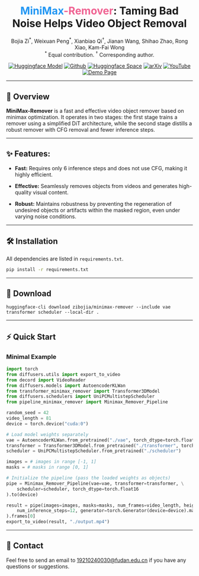 <h1 align="center">
  <span style="color:#2196f3;"><b>MiniMax</b></span><span style="color:#f06292;"><b>-Remover</b></span>: Taming Bad Noise Helps Video Object Removal
</h1>

<p align="center">
  Bojia Zi<sup>*</sup>,
  Weixuan Peng<sup>*</sup>,
  Xianbiao Qi<sup>†</sup>,
  Jianan Wang, Shihao Zhao, Rong Xiao, Kam-Fai Wong<br>
  <sup>*</sup> Equal contribution. <sup>†</sup> Corresponding author.
</p>

<p align="center">
  <a href="https://huggingface.co/zibojia/minimax-remover"><img alt="Huggingface Model" src="https://img.shields.io/badge/%F0%9F%A4%97%20Huggingface-Model-brightgreen"></a>
  <a href="https://github.com/zibojia/MiniMax-Remover"><img alt="Github" src="https://img.shields.io/badge/MiniMaxRemover-github-black"></a>
  <a href="https://huggingface.co/spaces/zibojia/MiniMaxRemover"><img alt="Huggingface Space" src="https://img.shields.io/badge/%F0%9F%A4%97%20Huggingface-Space-1e90ff"></a>
  <a href="https://arxiv.org/abs/2505.24873"><img alt="arXiv" src="https://img.shields.io/badge/MiniMaxRemover-arXiv-b31b1b"></a>
  <a href="https://www.youtube.com/watch?v=KaU5yNl6CTc"><img alt="YouTube" src="https://img.shields.io/badge/Youtube-video-ff0000"></a>
  <a href="https://minimax-remover.github.io"><img alt="Demo Page" src="https://img.shields.io/badge/Website-Demo%20Page-yellow"></a>
</p>

---

## 🚀 Overview

**MiniMax-Remover** is a fast and effective video object remover based on minimax optimization. It operates in two stages: the first stage trains a remover using a simplified DiT architecture, while the second stage distills a robust remover with CFG removal and fewer inference steps.

---

## ✨ Features: 

* **Fast:** Requires only 6 inference steps and does not use CFG, making it highly efficient.

* **Effective:** Seamlessly removes objects from videos and generates high-quality visual content.

* **Robust:** Maintains robustness by preventing the regeneration of undesired objects or artifacts within the masked region, even under varying noise conditions.

---

## 🛠️ Installation

All dependencies are listed in `requirements.txt`.

```bash
pip install -r requirements.txt
```

---

## 📂 Download

```shell
huggingface-cli download zibojia/minimax-remover --include vae transformer scheduler --local-dir .
```

---

## ⚡ Quick Start

### Minimal Example

```python
import torch
from diffusers.utils import export_to_video
from decord import VideoReader
from diffusers.models import AutoencoderKLWan
from transformer_minimax_remover import Transformer3DModel
from diffusers.schedulers import UniPCMultistepScheduler
from pipeline_minimax_remover import Minimax_Remover_Pipeline

random_seed = 42
video_length = 81
device = torch.device("cuda:0")

# Load model weights separately
vae = AutoencoderKLWan.from_pretrained("./vae", torch_dtype=torch.float16)
transformer = Transformer3DModel.from_pretrained("./transformer", torch_dtype=torch.float16)
scheduler = UniPCMultistepScheduler.from_pretrained("./scheduler")

images = # images in range [-1, 1]
masks = # masks in range [0, 1]

# Initialize the pipeline (pass the loaded weights as objects)
pipe = Minimax_Remover_Pipeline(vae=vae, transformer=transformer, \
    scheduler=scheduler, torch_dtype=torch.float16
).to(device)

result = pipe(images=images, masks=masks, num_frames=video_length, height=480, width=832, \
    num_inference_steps=12, generator=torch.Generator(device=device).manual_seed(random_seed), iterations=6 \
).frames[0]
export_to_video(result, "./output.mp4")
```
---

## 📧 Contact

Feel free to send an email to [19210240030@fudan.edu.cn](mailto:19210240030@fudan.edu.cn) if you have any questions or suggestions.
